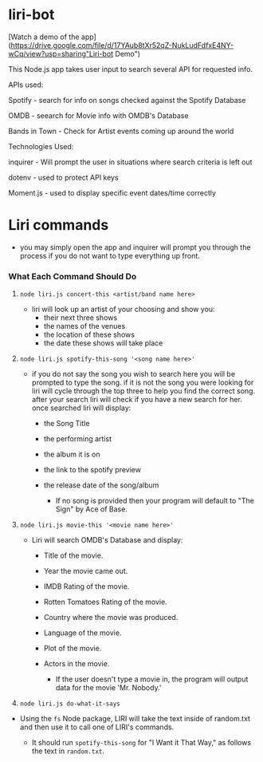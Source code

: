 # liri-bot

 [Watch a demo of the app](https://drive.google.com/file/d/17YAub8tXr52qZ-NukLudFdfxE4NY-wCq/view?usp=sharing"Liri-bot Demo")

This Node.js app takes user input to search several API for requested info.

APIs used:

Spotify - search for info on songs checked against the Spotify Database

OMDB - seearch for Movie info with OMDB's Database

Bands in Town - Check for Artist events coming up around the world

Technologies Used:

inquirer - Will prompt the user in situations where search criteria is left out

dotenv - used to protect API keys

Moment.js - used to display specific event dates/time correctly

# Liri commands

- you may simply open the app and inquirer will prompt you through the process if you do not want to type everything up front.

### What Each Command Should Do

1. `node liri.js concert-this <artist/band name here>`
   - liri will look up an artist of your choosing and show you:
        - their next three shows
        - the names of the venues
        - the location of these shows
        - the date these shows will take place


2. `node liri.js spotify-this-song '<song name here>'`
     - if you do not say the song you wish to search here you will be prompted to type the song. if it is not the song you were looking for liri will cycle through the top three to help you find the correct song. after your search liri will check if you have a new search for her. once searched liri will display:
        - the Song Title
        - the performing artist
        - the album it is on
        - the link to the spotify preview
        - the release date of the song/album

           * If no song is provided then your program will default to "The Sign" by Ace of Base.


3. `node liri.js movie-this '<movie name here>'`
    - Liri will search OMDB's Database and display:
        - Title of the movie.
        - Year the movie came out.
        - IMDB Rating of the movie.
        - Rotten Tomatoes Rating of the movie.
        - Country where the movie was produced.
        - Language of the movie.
        - Plot of the movie.
        - Actors in the movie.

           * If the user doesn't type a movie in, the program will output data for the movie 'Mr. Nobody.'

4. `node liri.js do-what-it-says`

  * Using the `fs` Node package, LIRI will take the text inside of random.txt and then use it to call one of LIRI's commands.

     * It should run `spotify-this-song` for "I Want it That Way," as follows the text in `random.txt`.


 
